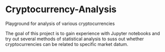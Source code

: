 # Cryptocurrency-Analysis
Playground for analysis of various cryptocurrencies

The goal of this project is to gain experience with Jupyter notebooks and try out several methods of statistical analysis to suss out whether cryptocurrencies can be related to specific market datum.
